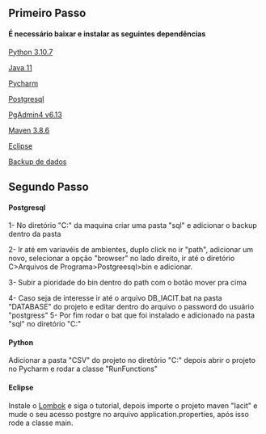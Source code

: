 ## Primeiro Passo

#### É necessário baixar e instalar as seguintes dependências

[Python 3.10.7](https://www.python.org/downloads/release/python-3107/)

[Java 11](https://www.oracle.com/br/java/technologies/javase/jdk11-archive-downloads.html)

[Pycharm](https://www.jetbrains.com/pt-br/pycharm/download/#section=windows)

[Postgresql](https://www.postgresql.org/download/)

[PgAdmin4 v6.13](https://www.pgadmin.org/download/pgadmin-4-windows/)

[Maven 3.8.6](https://maven.apache.org/download.cgi)

[Eclipse](https://www.eclipse.org/downloads/)

[Backup de dados](https://1drv.ms/u/s!AlsConaaX-pJ9XX8ajy6nostN9ML?e=TbT21y)


## Segundo Passo

#### Postgresql


1- No diretório "C:" da maquina criar uma pasta "sql" e adicionar o backup dentro da pasta

2- Ir até em variavéis de ambientes, duplo click no ir "path", adicionar um novo, selecionar a opção "browser" no lado direito, ir até o diretório C>Arquivos de Programa>Postgreesql>bin e adicionar.

3- Subir a pioridade do bin dentro do path com o botão mover pra cima 

4- Caso seja de interesse ir até o arquivo DB_IACIT.bat na pasta "DATABASE" do projeto e editar dentro do arquivo o password do usuário "postgress"
5- Por fim rodar o bat que foi instalado e adicionado na pasta "sql" no diretório "C:"


#### Python 
Adicionar a pasta "CSV" do projeto no diretório "C:" depois abrir o projeto no Pycharm e rodar a classe  "RunFunctions"

#### Eclipse 

Instale o [Lombok](https://projectlombok.org/setup/eclipse) e siga o tutorial, depois importe o projeto maven "Iacit" e mude o seu acesso postgre no arquivo application.properties, após isso rode a classe main.
